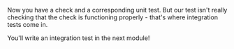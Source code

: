 Now you have a check and a corresponding unit test. But our test isn't really checking that the check is functioning properly - that's where integration tests come in.

You'll write an integration test in the next module!